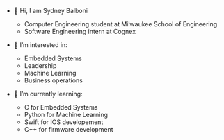 - 👋 Hi, I am Sydney Balboni
  - Computer Engineering student at Milwaukee School of Engineering
  - Software Engineering intern at Cognex

- 👀 I’m interested in:
  - Embedded Systems
  - Leadership
  - Machine Learning
  - Business operations

- 🌱 I’m currently learning:
  - C for Embedded Systems
  - Python for Machine Learning
  - Swift for IOS developement
  - C++ for firmware development
